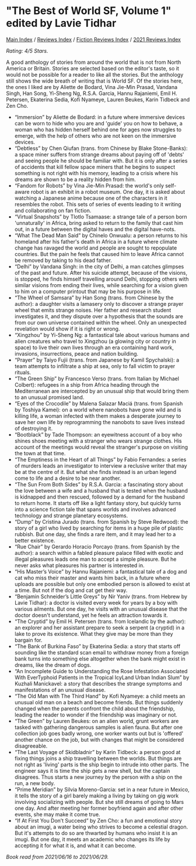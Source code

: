# "The Best of World SF, Volume 1" edited by Lavie Tidhar

[Main Index](../../../README.md) / [Reviews Index](../../README.md) / [Fiction Reviews Index](../README.md) / [2021 Reviews Index](README.md)

*Rating: 4/5 Stars.*

A good anthology of stories from around the world that is not from North America or Britain. Stories are selected based on the editor's taste, so it would not be possible for a reader to like all the stories. But the anthology still shows the wide breath of writing that is World SF. Of the stories here, the ones I liked are by Aliette de Bodard, Vina Jie-Min Prasad, Vandana Singh, Han Song, Yi-Sheng Ng, R.S.A. Garcia, Hannu Rajaniemi, Emil H. Petersen, Ekaterina Sedia, Kofi Nyameye, Lauren Beukes, Karin Tidbeck and Zen Cho.

- “Immersion” by Aliette de Bodard: in a future where immersive devices can be worn to hide who you are and 'guide' you on how to behave, a woman who has hidden herself behind one for ages now struggles to emerge, with the help of others who are not keen on the immersive devices.
- “Debtless” by Chen Qiufan (trans. from Chinese by Blake Stone-Banks): a space miner suffers from strange dreams about paying off of 'debts' and seeing people he should be familiar with. But it is only after a series of accidents that kill fellow space miners that he begins to suspect something is not right with his memory, leading to a crisis where his dreams are shown to be a reality hidden from him.
- “Fandom for Robots” by Vina Jie-Min Prasad: the world's only self-aware robot is an exhibit in a robot museum. One day, it is asked about watching a Japanese anime because one of the characters in it resembles the robot. This sets of series of events leading to it writing and collaborating on fan fiction.
- “Virtual Snapshots” by Tlotlo Tsamaase: a strange tale of a person born 'unnaturally' in Africa, bring asked to return to the family that cast him out, in a future between the digital haves and the digital have-nots.
- “What The Dead Man Said” by Chinelo Onwualu: a person returns to his homeland after his father's death in Africa in a future where climate change has ravaged the world and people are sought to repopulate countries. But the pain he feels that caused him to leave Africa cannot be removed by taking to his dead father.
- “Delhi” by Vandana Singh: in the city of Delhi, a man catches glimpses of the past and future. After his suicide attempt, because of the visions, is stopped, he finds himself travelling around Delhi, stopping others with similar visions from ending their lives, while searching for a vision given to him on a computer printout that may be his purpose in life.
- “The Wheel of Samsara” by Han Song (trans. from Chinese by the author): a daughter visits a lamasery only to discover a strange prayer wheel that emits strange noises. Her father and research student investigates it, and they dispute over a hypothesis that the sounds are from our own universe contained within the wheel. Only an unexpected revelation would show if it is right or wrong.
- “Xingzhou” by Yi-Sheng Ng: a fantastical tale about various humans and alien creatures who travel to Xingzhou (a glowing city or country in space) to live their own lives through an era containing hard work, invasions, insurrections, peace and nation building.
- “Prayer” by Taiyo Fujii (trans. from Japanese by Kamil Spychalski): a team attempts to infiltrate a ship at sea, only to fall victim to prayer rituals.
- “The Green Ship” by Francesco Verso (trans. from Italian by Michael Colbert): refugees in a ship from Africa heading through the Mediterranean are intercepted by an unusual ship that would bring them to an unusual promised land.
- “Eyes of the Crocodile” by Malena Salazar Maciá (trans. from Spanish by Toshiya Kamei): on a world where nanobots have gone wild and is killing life, a woman infected with them makes a desperate journey to save her own life by reprogramming the nanobots to save lives instead of destroying it.
- “Bootblack” by Tade Thompson: an eyewitness account of a boy who shines shoes meeting with a stranger who wears strange clothes. His account of the meetings would reveal the stranger's purpose on visiting the town at that time.
- “The Emptiness in the Heart of all Things” by Fabio Fernandes: a series of murders leads an investigator to interview a reclusive writer that may be at the centre of it. But what she finds instead is an urban legend come to life and a desire to be near another.
- “The Sun From Both Sides” by R.S.A. Garcia: a fascinating story about the love between a wife and a husband that is tested when the husband is kidnapped and then rescued, followed by a demand for the husband to return home. It starts off like a light fantasy story, but quickly turns into a science fiction tale that spans worlds and involves advanced technology and strange planetary ecosystems.
- “Dump” by Cristina Jurado (trans. from Spanish by Steve Redwood): the story of a girl who lived by searching for items in a huge pile of plastic rubbish. But one day, she finds a rare item, and it may lead her to a better existence.
- “Rue Chair” by Gerardo Horacio Porcayo (trans. from Spanish by the author): a search within a fabled pleasure palace filled with exotic and illegal pleasures leads one man to accept a simple pleasure. But he never asks what pleasures his partner is interested in.
- “His Master’s Voice” by Hannu Rajaniemi: a fantastical tale of a dog and cat who miss their master and wants him back, in a future where uploads are possible but only one embodied person is allowed to exist at a time. But not if the dog and cat get their way.
- “Benjamin Schneider’s Little Greys” by Nir Yaniv (trans. from Hebrew by Lavie Tidhar): a doctor is visited every week for years by a boy with various ailments. But one day, he visits with an unusual disease that the doctor doesn't understand, yet he feels an attraction towards it.
- “The Cryptid” by Emil H. Petersen (trans. from Icelandic by the author): an explorer and her assistant prepare to seek a serpent (a cryptid) in a lake to prove its existence. What they give may be more than they bargain for.
- “The Bank of Burkina Faso” by Ekaterina Sedia: a story that starts off sounding like the standard scan email to withdraw money from a foreign bank turns into something else altogether when the bank might exist in dreams, like the dream of dogs.
- “An Incomplete Guide to Understanding the Rose Infestation Associated With EverTyphoid Patients in the Tropical IcyLand Urban Indian Slum” by Kuzhali Manickavel: a story that describes the strange symptoms and manifestations of an unusual disease.
- “The Old Man with The Third Hand” by Kofi Nyameye: a child meets an unusual old man on a beach and become friends. But things suddenly changed when the parents confront the child about the friendship, leading the reader to wonder if the friendship was imaginary or not.
- “The Green” by Lauren Beukes: on an alien world, grunt workers are tasked with gathering dangerous samples is alien fauna. But after one collection job goes badly wrong, one worker wants out but is 'offered' another chance on the job, but with changes that might be considered disagreeable.
- “The Last Voyage of Skidbladnir” by Karin Tidbeck: a person good at fixing things joins a ship travelling between the worlds. But things are not right as 'living' parts is the ship begin to intrude into other parts. The engineer says it is time the ship gets a new shell, but the captain disagrees. Thus starts a new journey by the person with a ship on the run, a new body.
- “Prime Meridian” by Silvia Moreno-Garcia: set in a near future in Mexico, it tells the story of a girl barely making a living by taking on gig work involving socializing with people. But she still dreams of going to Mars one day. And after meeting her former boyfriend again and after other events, she may make it come true.
- “If At First You Don’t Succeed” by Zen Cho: a fun and emotional story about an imugi, a water being who strives to become a celestial dragon. But it's attempts to do so are thwarted by humans who insist it is an imugi. But one day, it meets an academic who changes its life by accepting it for what it is, and what it can become.

*Book read from 2021/06/16 to 2021/06/29.*
